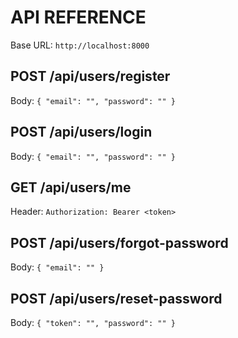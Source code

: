 # API REFERENCE

Base URL: `http://localhost:8000`

## POST /api/users/register
Body: `{ "email": "", "password": "" }`

## POST /api/users/login
Body: `{ "email": "", "password": "" }`

## GET /api/users/me
Header: `Authorization: Bearer <token>`

## POST /api/users/forgot-password
Body: `{ "email": "" }`

## POST /api/users/reset-password
Body: `{ "token": "", "password": "" }`
